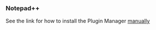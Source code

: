 ### Notepad++ ###

See the link for how to install the Plugin Manager [manually](https://htmlpreview.github.io/?https://github.com/bruderstein/nppPluginManager/blob/master/doc/index.html#install)
